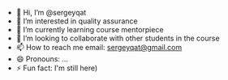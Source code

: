 - 👋 Hi, I’m @sergeyqat
- 👀 I’m interested in quality assurance
- 🌱 I’m currently learning course mentorpiece
- 💞️ I’m looking to collaborate with other students in the course
- 📫 How to reach me email: sergeyqat@gmail.com
- 😄 Pronouns: ...
- ⚡ Fun fact: I'm still here)

<!---
sergeyqat/sergeyqat is a ✨ special ✨ repository because its `README.md` (this file) appears on your GitHub profile.
You can click the Preview link to take a look at your changes.
--->
